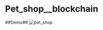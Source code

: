 # Pet_shop__blockchain
##Demo##
![pet_shop](https://github.com/yahyaouisalma82/Pet_shop__blockchain/assets/80569527/85059ed0-76be-4844-bac9-130968e2b6f5)
